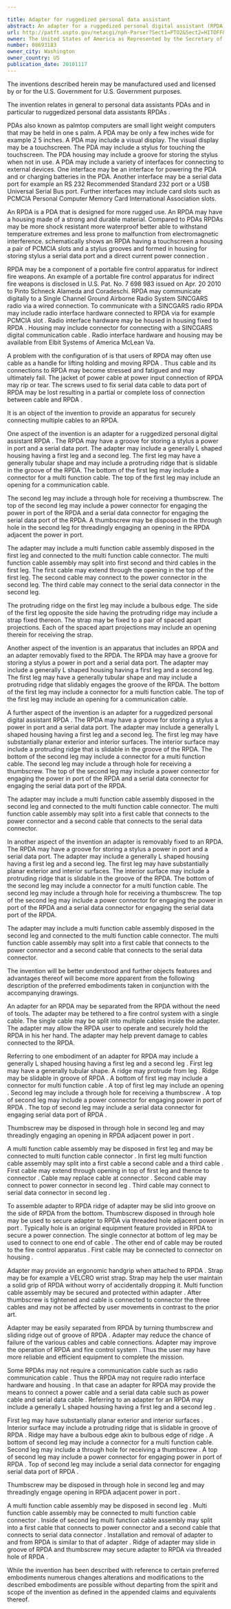 ```yaml
---

title: Adapter for ruggedized personal data assistant
abstract: An adapter for a ruggedized personal digital assistant (RPDA) may include a generally L-shaped housing with first and second legs. The first leg may have a generally tubular shape and may include a protruding ridge that is slidable in a stylus groove of the RPDA. The first leg may include a connector for a multi-function cable and an opening for a communication cable. The second leg may include a power connector for engaging the power-in port of the RPDA and a serial data connector for engaging the serial data port of the RPDA. A multi-function cable assembly may be disposed in the first leg and may connect to the multi-function cable connector. Inside the first leg, the multi-function cable assembly may split into a plurality of cables for connecting to the RPDA.
url: http://patft.uspto.gov/netacgi/nph-Parser?Sect1=PTO2&Sect2=HITOFF&p=1&u=%2Fnetahtml%2FPTO%2Fsearch-adv.htm&r=1&f=G&l=50&d=PALL&S1=08693183&OS=08693183&RS=08693183
owner: The United States of America as Represented by the Secretary of the Army
number: 08693183
owner_city: Washington
owner_country: US
publication_date: 20101117
---
```

The inventions described herein may be manufactured used and licensed by or for the U.S. Government for U.S. Government purposes.

The invention relates in general to personal data assistants PDAs and in particular to ruggedized personal data assistants RPDAs .

PDAs also known as palmtop computers are small light weight computers that may be held in one s palm. A PDA may be only a few inches wide for example 2 5 inches. A PDA may include a visual display. The visual display may be a touchscreen. The PDA may include a stylus for touching the touchscreen. The PDA housing may include a groove for storing the stylus when not in use. A PDA may include a variety of interfaces for connecting to external devices. One interface may be an interface for powering the PDA and or charging batteries in the PDA. Another interface may be a serial data port for example an RS 232 Recommended Standard 232 port or a USB Universal Serial Bus port. Further interfaces may include card slots such as PCMCIA Personal Computer Memory Card International Association slots.

An RPDA is a PDA that is designed for more rugged use. An RPDA may have a housing made of a strong and durable material. Compared to PDAs RPDAs may be more shock resistant more waterproof better able to withstand temperature extremes and less prone to malfunction from electromagnetic interference. schematically shows an RPDA having a touchscreen a housing a pair of PCMCIA slots and a stylus grooves and formed in housing for storing stylus a serial data port and a direct current power connection .

RPDA may be a component of a portable fire control apparatus for indirect fire weapons. An example of a portable fire control apparatus for indirect fire weapons is disclosed in U.S. Pat. No. 7 698 983 issued on Apr. 20 2010 to Pinto Schneck Alameda and Coradeschi. RPDA may communicate digitally to a Single Channel Ground Airborne Radio System SINCGARS radio via a wired connection. To communicate with a SINCGARS radio RPDA may include radio interface hardware connected to RPDA via for example PCMCIA slot . Radio interface hardware may be housed in housing fixed to RPDA . Housing may include connector for connecting with a SINCGARS digital communication cable . Radio interface hardware and housing may be available from Elbit Systems of America McLean Va.

A problem with the configuration of is that users of RPDA may often use cable as a handle for lifting holding and moving RPDA . Thus cable and its connections to RPDA may become stressed and fatigued and may ultimately fail. The jacket of power cable at power input connection of RPDA may rip or tear. The screws used to fix serial data cable to data port of RPDA may be lost resulting in a partial or complete loss of connection between cable and RPDA .

It is an object of the invention to provide an apparatus for securely connecting multiple cables to an RPDA.

One aspect of the invention is an adapter for a ruggedized personal digital assistant RPDA . The RPDA may have a groove for storing a stylus a power in port and a serial data port. The adapter may include a generally L shaped housing having a first leg and a second leg. The first leg may have a generally tubular shape and may include a protruding ridge that is slidable in the groove of the RPDA. The bottom of the first leg may include a connector for a multi function cable. The top of the first leg may include an opening for a communication cable.

The second leg may include a through hole for receiving a thumbscrew. The top of the second leg may include a power connector for engaging the power in port of the RPDA and a serial data connector for engaging the serial data port of the RPDA. A thumbscrew may be disposed in the through hole in the second leg for threadingly engaging an opening in the RPDA adjacent the power in port.

The adapter may include a multi function cable assembly disposed in the first leg and connected to the multi function cable connector. The multi function cable assembly may split into first second and third cables in the first leg. The first cable may extend through the opening in the top of the first leg. The second cable may connect to the power connector in the second leg. The third cable may connect to the serial data connector in the second leg.

The protruding ridge on the first leg may include a bulbous edge. The side of the first leg opposite the side having the protruding ridge may include a strap fixed thereon. The strap may be fixed to a pair of spaced apart projections. Each of the spaced apart projections may include an opening therein for receiving the strap.

Another aspect of the invention is an apparatus that includes an RPDA and an adapter removably fixed to the RPDA. The RPDA may have a groove for storing a stylus a power in port and a serial data port. The adapter may include a generally L shaped housing having a first leg and a second leg. The first leg may have a generally tubular shape and may include a protruding ridge that slidably engages the groove of the RPDA. The bottom of the first leg may include a connector for a multi function cable. The top of the first leg may include an opening for a communication cable.

A further aspect of the invention is an adapter for a ruggedized personal digital assistant RPDA . The RPDA may have a groove for storing a stylus a power in port and a serial data port. The adapter may include a generally L shaped housing having a first leg and a second leg. The first leg may have substantially planar exterior and interior surfaces. The interior surface may include a protruding ridge that is slidable in the groove of the RPDA. The bottom of the second leg may include a connector for a multi function cable. The second leg may include a through hole for receiving a thumbscrew. The top of the second leg may include a power connector for engaging the power in port of the RPDA and a serial data connector for engaging the serial data port of the RPDA.

The adapter may include a multi function cable assembly disposed in the second leg and connected to the multi function cable connector. The multi function cable assembly may split into a first cable that connects to the power connector and a second cable that connects to the serial data connector.

In another aspect of the invention an adapter is removably fixed to an RPDA. The RPDA may have a groove for storing a stylus a power in port and a serial data port. The adapter may include a generally L shaped housing having a first leg and a second leg. The first leg may have substantially planar exterior and interior surfaces. The interior surface may include a protruding ridge that is slidable in the groove of the RPDA. The bottom of the second leg may include a connector for a multi function cable. The second leg may include a through hole for receiving a thumbscrew. The top of the second leg may include a power connector for engaging the power in port of the RPDA and a serial data connector for engaging the serial data port of the RPDA.

The adapter may include a multi function cable assembly disposed in the second leg and connected to the multi function cable connector. The multi function cable assembly may split into a first cable that connects to the power connector and a second cable that connects to the serial data connector.

The invention will be better understood and further objects features and advantages thereof will become more apparent from the following description of the preferred embodiments taken in conjunction with the accompanying drawings.

An adapter for an RPDA may be separated from the RPDA without the need of tools. The adapter may be tethered to a fire control system with a single cable. The single cable may be split into multiple cables inside the adapter. The adapter may allow the RPDA user to operate and securely hold the RPDA in his her hand. The adapter may help prevent damage to cables connected to the RPDA.

Referring to one embodiment of an adapter for RPDA may include a generally L shaped housing having a first leg and a second leg . First leg may have a generally tubular shape. A ridge may protrude from leg . Ridge may be slidable in groove of RPDA . A bottom of first leg may include a connector for multi function cable . A top of first leg may include an opening . Second leg may include a through hole for receiving a thumbscrew . A top of second leg may include a power connector for engaging power in port of RPDA . The top of second leg may include a serial data connector for engaging serial data port of RPDA .

Thumbscrew may be disposed in through hole in second leg and may threadingly engaging an opening in RPDA adjacent power in port .

A multi function cable assembly may be disposed in first leg and may be connected to multi function cable connector . In first leg multi function cable assembly may split into a first cable a second cable and a third cable . First cable may extend through opening in top of first leg and thence to connector . Cable may replace cable at connector . Second cable may connect to power connector in second leg . Third cable may connect to serial data connector in second leg .

To assemble adapter to RPDA ridge of adapter may be slid into groove on the side of RPDA from the bottom. Thumbscrew disposed in through hole may be used to secure adapter to RPDA via threaded hole adjacent power in port . Typically hole is an original equipment feature provided in RPDA to secure a power connection. The single connector at bottom of leg may be used to connect to one end of cable . The other end of cable may be routed to the fire control apparatus . First cable may be connected to connector on housing .

Adapter may provide an ergonomic handgrip when attached to RPDA . Strap may be for example a VELCRO wrist strap. Strap may help the user maintain a solid grip of RPDA without worry of accidentally dropping it. Multi function cable assembly may be secured and protected within adapter . After thumbscrew is tightened and cable is connected to connector the three cables and may not be affected by user movements in contrast to the prior art.

Adapter may be easily separated from RPDA by turning thumbscrew and sliding ridge out of groove of RPDA . Adapter may reduce the chance of failure of the various cables and cable connections. Adapter may improve the operation of RPDA and fire control system . Thus the user may have more reliable and efficient equipment to complete the mission.

Some RPDAs may not require a communication cable such as radio communication cable . Thus the RPDA may not require radio interface hardware and housing . In that case an adapter for RPDA may provide the means to connect a power cable and a serial data cable such as power cable and serial data cable . Referring to an adapter for an RPDA may include a generally L shaped housing having a first leg and a second leg .

First leg may have substantially planar exterior and interior surfaces . Interior surface may include a protruding ridge that is slidable in groove of RPDA . Ridge may have a bulbous edge akin to bulbous edge of ridge . A bottom of second leg may include a connector for a multi function cable. Second leg may include a through hole for receiving a thumbscrew . A top of second leg may include a power connector for engaging power in port of RPDA . Top of second leg may include a serial data connector for engaging serial data port of RPDA .

Thumbscrew may be disposed in through hole in second leg and may threadingly engage opening in RPDA adjacent power in port .

A multi function cable assembly may be disposed in second leg . Multi function cable assembly may be connected to multi function cable connector . Inside of second leg multi function cable assembly may split into a first cable that connects to power connector and a second cable that connects to serial data connector . Installation and removal of adapter to and from RPDA is similar to that of adapter . Ridge of adapter may slide in groove of RPDA and thumbscrew may secure adapter to RPDA via threaded hole of RPDA .

While the invention has been described with reference to certain preferred embodiments numerous changes alterations and modifications to the described embodiments are possible without departing from the spirit and scope of the invention as defined in the appended claims and equivalents thereof.

